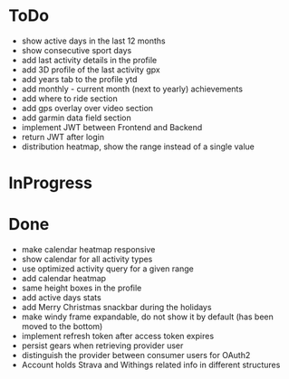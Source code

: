 # ToDo
- show active days in the last 12 months
- show consecutive sport days
- add last activity details in the profile
- add 3D profile of the last activity gpx 
- add years tab to the profile ytd
- add monthly - current month (next to yearly) achievements
- add where to ride section
- add gps overlay over video section
- add garmin data field section
- implement JWT between Frontend and Backend
- return JWT after login 
- distribution heatmap, show the range instead of a single value

# InProgress

# Done
- make calendar heatmap responsive
- show calendar for all activity types
- use optimized activity query for a given range
- add calendar heatmap
- same height boxes in the profile
- add active days stats
- add Merry Christmas snackbar during the holidays
- make windy frame expandable, do not show it by default (has been moved to the bottom)
- implement refresh token after access token expires
- persist gears when retrieving provider user
- distinguish the provider between consumer users for OAuth2
- Account holds Strava and Withings related info in different structures
